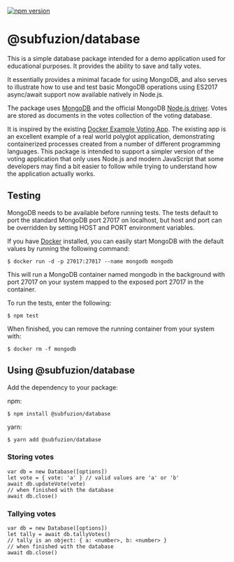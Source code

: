[![npm version](https://badge.fury.io/js/%40subfuzion%2Fdatabase.svg)](https://badge.fury.io/js/%40subfuzion%2Fdatabase)

# @subfuzion/database

This is a simple database package intended for a demo application used for
educational purposes. It provides the ability to save and tally votes. 

It essentially provides a minimal facade for using MongoDB, and also serves to
illustrate how to use and test basic MongoDB operations using ES2017 async/await support
now available natively in Node.js.

The package uses [MongoDB](https://www.mongodb.com/) and the official
MongoDB [Node.js driver](http://mongodb.github.io/node-mongodb-native/2.2).
Votes are stored as documents in the votes collection of the voting database.

It is inspired by the existing [Docker Example Voting App](https://github.com/dockersamples/example-voting-app).
The existing app is an excellent example of a real world polyglot application, demonstrating
containerized processes created from a number of different programming languages. This
package is intended to support a simpler version of the voting application that only
uses Node.js and modern JavaScript that some developers may find a bit easier to follow while
trying to understand how the application actually works.

## Testing

MongoDB needs to be available before running tests. The tests default to
port the standard MongoDB port 27017 on localhost, but host and port can be overridden by setting
HOST and PORT environment variables.

If you have [Docker](https://www.docker.com/) installed, you can easily
start MongoDB with the default values by running the following command:

    $ docker run -d -p 27017:27017 --name mongodb mongodb

This will run a MongoDB container named mongodb in the background with port 27017
on your system mapped to the exposed port 27017 in the container.

To run the tests, enter the following:

    $ npm test

When finished, you can remove the running container from your system with:

    $ docker rm -f mongodb

## Using @subfuzion/database

Add the dependency to your package:

npm:

    $ npm install @subfuzion/database

yarn:

    $ yarn add @subfuzion/database

### Storing votes

    var db = new Database([options])
    let vote = { vote: 'a' } // valid values are 'a' or 'b'
    await db.updateVote(vote)
    // when finished with the database
    await db.close()
 
### Tallying votes

    var db = new Database([options])
    let tally = await db.tallyVotes()
    // tally is an object: { a: <number>, b: <number> }
    // when finished with the database
    await db.close()

